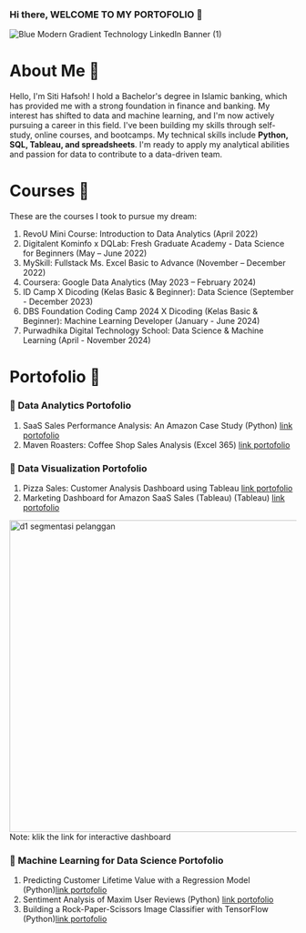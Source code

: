 ### Hi there, WELCOME TO MY PORTOFOLIO 👋
![Blue Modern Gradient Technology LinkedIn Banner (1)](https://github.com/sitihafsoh/sitihafsoh/assets/107082735/f7d29bc3-2720-4323-b808-184c9258314c)

# About Me 🧕
Hello, I'm Siti Hafsoh! I hold a Bachelor's degree in Islamic banking, which has provided me with a strong foundation in finance and banking. My interest has shifted to data and machine learning, and I'm now actively pursuing a career in this field. I've been building my skills through self-study, online courses, and bootcamps. My technical skills include **Python, SQL, Tableau, and spreadsheets**. I'm ready to apply my analytical abilities and passion for data to contribute to a data-driven team.

# Courses 📔
These are the courses I took to pursue my dream:
1. RevoU Mini Course: Introduction to Data Analytics (April 2022)
2. Digitalent Kominfo x DQLab: Fresh Graduate Academy - Data Science for Beginners (May – June 2022)
3. MySkill: Fullstack Ms. Excel Basic to Advance (November – December 2022)
4. Coursera: Google Data Analytics (May 2023 – February 2024)
5. ID Camp X Dicoding (Kelas Basic & Beginner): Data Science (September - December 2023)
6. DBS Foundation Coding Camp 2024 X Dicoding (Kelas Basic & Beginner): Machine Learning Developer (January - June 2024)
7. Purwadhika Digital Technology School: Data Science & Machine Learning (April - November 2024)

# Portofolio 📜 
### 🚀 Data Analytics Portofolio
1. SaaS Sales Performance Analysis: An Amazon Case Study (Python) [link portofolio](https://github.com/sitihafsoh/aws-saas-sales.git) 
2. Maven Roasters: Coffee Shop Sales Analysis (Excel 365) [link portofolio](https://github.com/sitihafsoh/coffee-shop-sales.git)

### 🛶 Data Visualization Portofolio
1. Pizza Sales: Customer Analysis Dashboard using Tableau [link portofolio](https://public.tableau.com/shared/75RNK96BG?:display_count=n&:origin=viz_share_link)
2. Marketing Dashboard for Amazon SaaS Sales (Tableau) (Tableau) [link portofolio](https://public.tableau.com/shared/6DQHJ9RHK?:display_count=n&:origin=viz_share_link)
<img width="1052" height="548" alt="d1 segmentasi pelanggan" src="https://github.com/user-attachments/assets/850928d5-165a-4350-8ec7-6f4fb100815f" />
Note: klik the link for interactive dashboard
 
### 🛫 Machine Learning for Data Science Portofolio
1. Predicting Customer Lifetime Value with a Regression Model (Python)[link portofolio](https://github.com/sitihafsoh/customer-lifetime-value.git)
2. Sentiment Analysis of Maxim User Reviews (Python) [link portofolio](https://github.com/sitihafsoh/analisis-sentimen-ulasan-maxim.git)
3. Building a Rock-Paper-Scissors Image Classifier with TensorFlow (Python)[link portofolio](https://github.com/sitihafsoh/submission-klasifikasi-gambar.git)




<!--
**sitihafsoh/sitihafsoh** is a ✨ _special_ ✨ repository because its `README.md` (this file) appears on your GitHub profile.d
Here are some ideas to get you started:

- 🔭 I’m currently working on ...
- 🌱 I’m currently learning ...
- 👯 I’m looking to collaborate on ...
- 🤔 I’m looking for help with ...
- 💬 Ask me about ...
- 📫 How to reach me: ...
- 😄 Pronouns: ...
- ⚡ Fun fact: ...
-->
